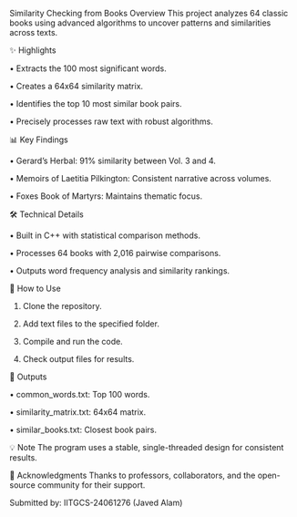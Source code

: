 
 Similarity Checking from Books
 Overview
This project analyzes 64 classic books using advanced algorithms to uncover patterns and similarities across texts.

✨ Highlights

 • Extracts the 100 most significant words.
 
 • Creates a 64x64 similarity matrix.
 
 • Identifies the top 10 most similar book pairs.
 
 • Precisely processes raw text with robust algorithms.

📊 Key Findings

 • Gerard’s Herbal: 91% similarity between Vol. 3 and 4.
 
 • Memoirs of Laetitia Pilkington: Consistent narrative across volumes.
 
 • Foxes Book of Martyrs: Maintains thematic focus.

🛠 Technical Details

 • Built in C++ with statistical comparison methods.
 
 • Processes 64 books with 2,016 pairwise comparisons.
 
 • Outputs word frequency analysis and similarity rankings.

🚀 How to Use

 1. Clone the repository.

 2. Add text files to the specified folder.
  
 3. Compile and run the code.
  
 4. Check output files for results.

📝 Outputs

 • common_words.txt: Top 100 words.
 
 • similarity_matrix.txt: 64x64 matrix.
 
 • similar_books.txt: Closest book pairs.

💡 Note
The program uses a stable, single-threaded design for consistent results.

🤝 Acknowledgments 
Thanks to professors, collaborators, and the open-source community for their support.

Submitted by: IITGCS-24061276 (Javed Alam)



